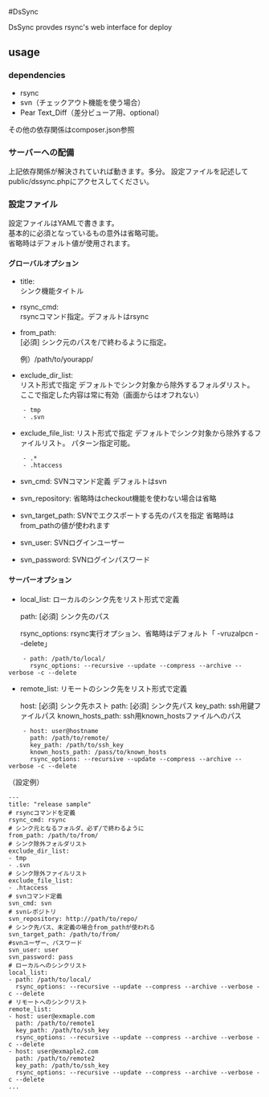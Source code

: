 #DsSync

DsSync provdes rsync's web interface for deploy

## usage

### dependencies

- rsync
- svn（チェックアウト機能を使う場合）
- Pear Text_Diff（差分ビューア用、optional）

その他の依存関係はcomposer.json参照


### サーバーへの配備

上記依存関係が解決されていれば動きます。多分。
設定ファイルを記述してpublic/dssync.phpにアクセスしてください。


### 設定ファイル

設定ファイルはYAMLで書きます。  
基本的に必須となっているもの意外は省略可能。  
省略時はデフォルト値が使用されます。


#### グローバルオプション

- title:  
	シンク機能タイトル

- rsync_cmd:  
	rsyncコマンド指定。デフォルトはrsync

- from_path:  
	[必須]
	シンク元のパスを/で終わるように指定。
	
	例）/path/to/yourapp/

- exclude_dir_list:  
	リスト形式で指定
	デフォルトでシンク対象から除外するフォルダリスト。
	ここで指定した内容は常に有効（画面からはオフれない）
	

```
	- tmp
	- .svn
```


- exclude_file_list:
	リスト形式で指定
	デフォルトでシンク対象から除外するファイルリスト。
	パターン指定可能。
	
```
	- .*
	- .htaccess
```

- svn_cmd:
	SVNコマンド定義
	デフォルトはsvn

- svn_repository:
	省略時はcheckout機能を使わない場合は省略


- svn_target_path:
	SVNでエクスポートする先のパスを指定
	省略時はfrom_pathの値が使われます

- svn_user:
	SVNログインユーザー

- svn_password:
	SVNログインパスワード

#### サーバーオプション


- local_list:
	ローカルのシンク先をリスト形式で定義
	
	path:
	[必須]
	シンク先のパス
	
	rsync_options:
	rsync実行オプション、省略時はデフォルト「 -vruzalpcn --delete」
	
```	
	- path: /path/to/local/
	  rsync_options: --recursive --update --compress --archive --verbose -c --delete
```

- remote_list:
	リモートのシンク先をリスト形式で定義
	
	host:
	[必須]
	シンク先ホスト
	path:
	[必須]
	シンク先パス
	key_path:
	ssh用鍵ファイルパス
	known_hosts_path:
	ssh用known_hostsファイルへのパス

```
	- host: user@hostname
	  path: /path/to/remote/
	  key_path: /path/to/ssh_key
	  known_hosts_path: /pass/to/known_hosts
	  rsync_options: --recursive --update --compress --archive --verbose -c --delete
```




（設定例）

```
---
title: "release sample"
# rsyncコマンドを定義
rsync_cmd: rsync
# シンク元となるフォルダ、必ず/で終わるように
from_path: /path/to/from/
# シンク除外フォルダリスト
exclude_dir_list:
- tmp
- .svn
# シンク除外ファイルリスト
exclude_file_list:
- .htaccess
# svnコマンド定義
svn_cmd: svn
# svnレポジトリ
svn_repository: http://path/to/repo/
# シンク先パス、未定義の場合from_pathが使われる
svn_target_path: /path/to/from/
#svnユーザー、パスワード
svn_user: user
svn_password: pass
# ローカルへのシンクリスト
local_list:
- path: /path/to/local/
  rsync_options: --recursive --update --compress --archive --verbose -c --delete
# リモートへのシンクリスト
remote_list:
- host: user@exmaple.com
  path: /path/to/remote1
  key_path: /path/to/ssh_key
  rsync_options: --recursive --update --compress --archive --verbose -c --delete
- host: user@exmaple2.com
  path: /path/to/remote2
  key_path: /path/to/ssh_key
  rsync_options: --recursive --update --compress --archive --verbose -c --delete
...
```